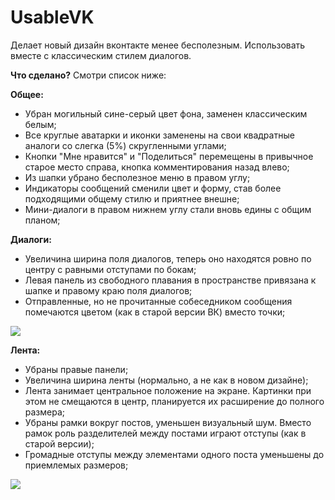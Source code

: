 # UsableVK
Делает новый дизайн вконтакте менее бесполезным. Использовать вместе с классическим стилем диалогов.

<b>Что сделано?</b> Смотри список ниже:

<b>Общее:</b><ul>
<li>Убран могильный сине-серый цвет фона, заменен классическим белым;</li>
<li>Все круглые аватарки и иконки заменены на свои квадратные аналоги со слегка (5%) скругленными углами;</li>
<li>Кнопки "Мне нравится" и "Поделиться" перемещены в привычное старое место справа, кнопка комментирования назад влево;</li>
<li>Из шапки убрано бесполезное меню в правом углу;</li>
<li>Индикаторы сообщений сменили цвет и форму, став более подходящими общему стилю и приятнее внешне;</li>
<li>Мини-диалоги в правом нижнем углу стали вновь едины с общим планом;</li>
</ul>

<b>Диалоги:</b><ul>
<li>Увеличина ширина поля диалогов, теперь оно находятся ровно по центру с равными отступами по бокам;</li>
<li>Левая панель из свободного плавания в пространстве привязана к шапке и правому краю поля диалогов;</li>
<li>Отправленные, но не прочитанные собеседником сообщения помечаются цветом (как в старой версии ВК) вместо точки;</li>
</ul>
<img src="https://userstyles.org/style_screenshots/131592_after.png?r=1471822545"/>

<b>Лента:</b><ul>
<li>Убраны правые панели;</li>
<li>Увеличина ширина ленты (нормально, а не как в новом дизайне);</li>
<li>Лента занимает центральное положение на экране. Картинки при этом не смещаются в центр, планируется их расширение до полного размера;</li>
<li>Убраны рамки вокруг постов, уменьшен визуальный шум. Вместо рамок роль разделителей между постами играют отступы (как в старой версии);</li>
<li>Громадные отступы между элементами одного поста уменьшены до приемлемых размеров;</li>
</ul>
<img src="https://userstyles.org/style_screenshots/131592_additional_21569.jpeg?r=1471822545"/>
